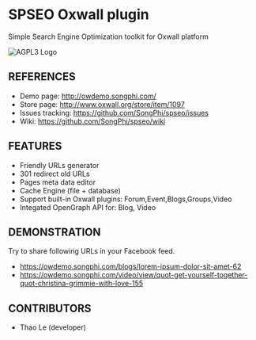 # SPSEO Oxwall plugin

Simple Search Engine Optimization toolkit for Oxwall platform

![AGPL3 Logo](https://gnu.org/graphics/agplv3-155x51.png)

## REFERENCES

* Demo page: http://owdemo.songphi.com/
* Store page: http://www.oxwall.org/store/item/1097
* Issues tracking: https://github.com/SongPhi/spseo/issues
* Wiki: https://github.com/SongPhi/spseo/wiki

## FEATURES

* Friendly URLs generator
* 301 redirect old URLs
* Pages meta data editor
* Cache Engine (file + database)
* Support built-in Oxwall plugins: Forum,Event,Blogs,Groups,Video
* Integated OpenGraph API for: Blog, Video

## DEMONSTRATION

Try to share following URLs in your Facebook feed.

* https://owdemo.songphi.com/blogs/lorem-ipsum-dolor-sit-amet-62
* https://owdemo.songphi.com/video/view/quot-get-yourself-together-quot-christina-grimmie-with-love-155

## CONTRIBUTORS

* Thao Le (developer)
